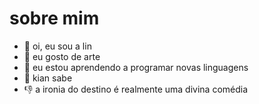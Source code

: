 # sobre mim

- 👋 oi, eu sou a lin
- 💞️ eu gosto de arte
- 🌱 eu estou aprendendo a programar novas linguagens
- 🦖 kian sabe 
- 👎 a ironia do destino é realmente uma divina comédia

<!---
ormianin/ormianin is a ✨ special ✨ repository because its `README.md` (this file) appears on your GitHub profile.
You can click the Preview link to take a look at your changes.
--->
